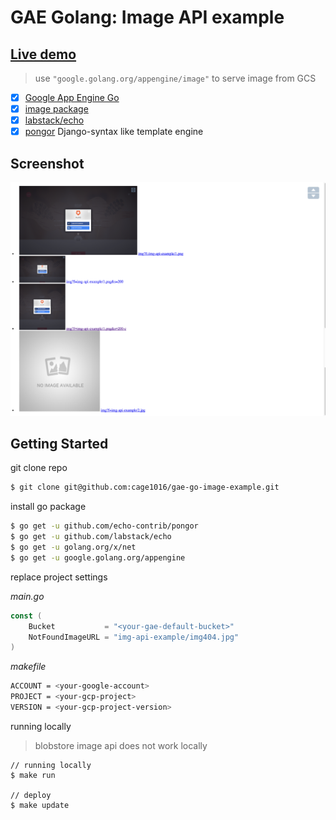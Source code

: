 # GAE Golang: Image API example

## [Live demo](https://go-gae-image-api-example-dot-gae-lab-001.appspot.com/)

> use `"google.golang.org/appengine/image"` to serve image from GCS

- [x] [Google App Engine Go](https://cloud.google.com/appengine/docs/go/)
- [x] [image package](https://cloud.google.com/appengine/docs/go/images/reference)
- [x] [labstack/echo](https://github.com/labstack/echo)
- [x] [pongor](github.com/echo-contrib/pongor) Django-syntax like template engine

## Screenshot
![screenshot](sources/screen.png)

## Getting Started

git clone repo

```sh
$ git clone git@github.com:cage1016/gae-go-image-example.git
```

install go package

```sh
$ go get -u github.com/echo-contrib/pongor
$ go get -u github.com/labstack/echo
$ go get -u golang.org/x/net
$ go get -u google.golang.org/appengine
```

replace project settings

_main.go_

```go
const (
	Bucket           = "<your-gae-default-bucket>"
	NotFoundImageURL = "img-api-example/img404.jpg"
)
```

_makefile_

```sh
ACCOUNT = <your-google-account>
PROJECT = <your-gcp-project>
VERSION = <your-gcp-project-version>
```

running locally

> blobstore image api does not work locally

```
// running locally
$ make run

// deploy
$ make update
```
